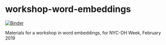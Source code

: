 # workshop-word-embeddings

[![Binder](https://mybinder.org/badge_logo.svg)](https://mybinder.org/v2/gh/JonathanReeve/workshop-word-embeddings/master)

Materials for a workshop in word embeddings, for NYC-DH Week, February 2019
